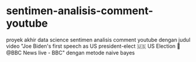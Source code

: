 # sentimen-analisis-comment-youtube
proyek akhir data science sentimen analisis comment youtube dengan judul video "Joe Biden's first speech as US president-elect 🇺🇸 US Election 🔴 @BBC News live - BBC" dengan metode naive bayes
